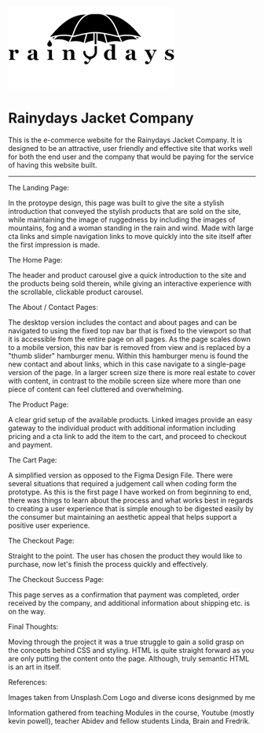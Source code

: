 <img src="images/rainydays_umbrella_logo.png">

# Rainydays Jacket Company

This is the e-commerce website for the Rainydays Jacket Company.
It is designed to be an attractive, user friendly and effective site that works well for 
both the end user and the company that would be paying for the service of having this 
website built.

________________________________________________________________________________________

The Landing Page:

In the protoype design, this page was built to give the site a stylish introduction that
conveyed the stylish products that are sold on the site, while maintaining the image of 
ruggedness by including the images of mountains, fog and a woman standing in the rain and
wind.  Made with large cta links and simple navigation links to move quickly into the site
itself after the first impression is made.

The Home Page:

The header and product carousel give a quick introduction to the site and the products 
being sold therein, while giving an interactive experience with the scrollable, clickable
product carousel.

The About / Contact Pages:

The desktop version includes the contact and about pages and can be navigated to using the 
fixed top nav bar that is fixed to the viewport so that it is accessible from the entire 
page on all pages.  As the page scales down to a mobile version, this nav bar is removed
from view and is replaced by a "thumb slider" hamburger menu.  Within this hamburger menu
is found the new contact and about links, which in this case navigate to a single-page
version of the page.  In a larger screen size there is more real estate to cover with 
content, in contrast to the mobile screen size where more than one piece of content can 
feel cluttered and overwhelming.

The Product Page:

A clear grid setup of the available products.  Linked images provide an easy gateway to 
the individual product with additional information including pricing and a cta link to add
the item to the cart, and proceed to checkout and payment.

The Cart Page:

A simplified version as opposed to the Figma Design File.  There were several situations
that required a judgement call when coding form the prototype.  As this is the first page 
I have worked on from beginning to end, there was things to learn about the process and 
what works best in regards to creating a user experience that is simple enough to be 
digested easily by the consumer but maintaining an aesthetic appeal that helps support a 
positive user experience.

The Checkout Page:

Straight to the point.  The user has chosen the product they would like to purchase, now 
let's finish the process quickly and effectively.

The Checkout Success Page:

This page serves as a confirmation that payment was completed, order received by the 
company, and additional information about shipping etc. is on the way.

Final Thoughts:

Moving through the project it was a true struggle to gain a solid grasp on the concepts 
behind CSS and styling.  HTML is quite straight forward as you are only putting the content 
onto the page.  Although, truly semantic HTML is an art in itself.  

References:

Images taken from Unsplash.Com
Logo and diverse icons designmed by me

Information gathered from teaching Modules in the course, Youtube (mostly kevin powell), 
teacher Abidev and fellow students Linda, Brain and Fredrik.
